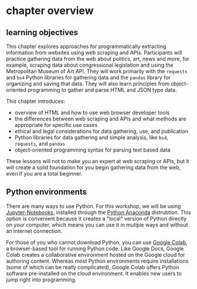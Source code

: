 # chapter overview
## learning objectives
This chapter explores approaches for programmatically extracting information from websites using web scraping and APIs. Participants will practice gathering data from the web about politics, art, news and more, for example, scraping data about congressional legislation and using the Metropolitan Museum of Art API. They will work primarily with the `requests` and `bs4` Python libraries for gathering data and the `pandas` library for organizing and saving that data. They will also learn principles from object-oriented programming to gather and parse HTML and JSON type data. 

This chapter introduces:
- overview of HTML and how to use web browser developer tools
- the differences between web scraping and APIs and what methods are appropriate for specific use cases
- ethical and legal considerations for data gathering, use, and publication
- Python libraries for data gathering and simple analysis, like `bs4`, `requests`, and `pandas` 
- object-oriented programming syntax for parsing text based data

These lessons will not to make you an expert at web scraping or APIs, but it will create a solid foundation for you begin gathering data from the web, even if you are a total beginner. 

## Python environments
There are many ways to use Python. For this workshop, we will be using [Jupyter-Notebooks](https://jupyter.org/), installed through the [Python Anaconda](https://www.anaconda.com/download/success) distrubtion. This option is convenient because it creates a "local" version of Python directly on your computer, which means you can use it in mutiple ways and without an internet connection.

For those of you who cannot download Python, you can use [Google Colab](https://colab.research.google.com), a browser-based tool for running Python code. Like Google Docs, Google Colab creates a collaborative environment hosted on the Google cloud for authoring content. Whereas most Python environments require installations (some of which can be really complicated), Google Colab offers Python software pre-installed on the cloud environment. It enables new users to jump right into programming.
